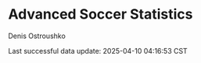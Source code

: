 # Advanced Soccer Statistics
Denis Ostroushko

<!-- gfm -->

Last successful data update: 2025-04-10 04:16:53 CST
